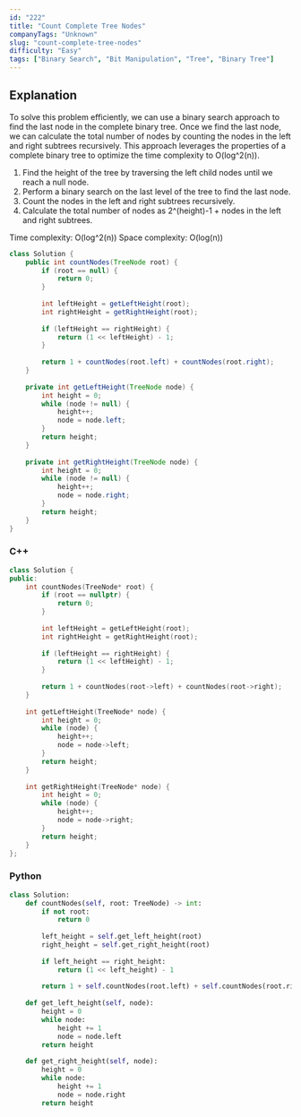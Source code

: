 ```yaml
---
id: "222"
title: "Count Complete Tree Nodes"
companyTags: "Unknown"
slug: "count-complete-tree-nodes"
difficulty: "Easy"
tags: ["Binary Search", "Bit Manipulation", "Tree", "Binary Tree"]
---
```


## Explanation
To solve this problem efficiently, we can use a binary search approach to find the last node in the complete binary tree. Once we find the last node, we can calculate the total number of nodes by counting the nodes in the left and right subtrees recursively. This approach leverages the properties of a complete binary tree to optimize the time complexity to O(log^2(n)).

1. Find the height of the tree by traversing the left child nodes until we reach a null node.
2. Perform a binary search on the last level of the tree to find the last node.
3. Count the nodes in the left and right subtrees recursively.
4. Calculate the total number of nodes as 2^(height)-1 + nodes in the left and right subtrees.

Time complexity: O(log^2(n))
Space complexity: O(log(n))
```java
class Solution {
    public int countNodes(TreeNode root) {
        if (root == null) {
            return 0;
        }
        
        int leftHeight = getLeftHeight(root);
        int rightHeight = getRightHeight(root);
        
        if (leftHeight == rightHeight) {
            return (1 << leftHeight) - 1;
        }
        
        return 1 + countNodes(root.left) + countNodes(root.right);
    }
    
    private int getLeftHeight(TreeNode node) {
        int height = 0;
        while (node != null) {
            height++;
            node = node.left;
        }
        return height;
    }
    
    private int getRightHeight(TreeNode node) {
        int height = 0;
        while (node != null) {
            height++;
            node = node.right;
        }
        return height;
    }
}
```

### C++
```cpp
class Solution {
public:
    int countNodes(TreeNode* root) {
        if (root == nullptr) {
            return 0;
        }
        
        int leftHeight = getLeftHeight(root);
        int rightHeight = getRightHeight(root);
        
        if (leftHeight == rightHeight) {
            return (1 << leftHeight) - 1;
        }
        
        return 1 + countNodes(root->left) + countNodes(root->right);
    }
    
    int getLeftHeight(TreeNode* node) {
        int height = 0;
        while (node) {
            height++;
            node = node->left;
        }
        return height;
    }
    
    int getRightHeight(TreeNode* node) {
        int height = 0;
        while (node) {
            height++;
            node = node->right;
        }
        return height;
    }
};
```

### Python
```python
class Solution:
    def countNodes(self, root: TreeNode) -> int:
        if not root:
            return 0
        
        left_height = self.get_left_height(root)
        right_height = self.get_right_height(root)
        
        if left_height == right_height:
            return (1 << left_height) - 1
        
        return 1 + self.countNodes(root.left) + self.countNodes(root.right)
    
    def get_left_height(self, node):
        height = 0
        while node:
            height += 1
            node = node.left
        return height
    
    def get_right_height(self, node):
        height = 0
        while node:
            height += 1
            node = node.right
        return height
```